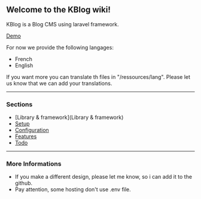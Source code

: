 ## Welcome to the KBlog wiki!

KBlog is a Blog CMS using laravel framework.

[Demo](http://www.deruazvincent.ch/demos/kblog/)

For now we provide the following langages:

* French
* English

If you want more you can translate th files in "/ressources/lang". Please let us know that we can add your translations.

---------------------------------------------------
### Sections

* [Library & framework](Library & framework)
* [Setup](Setup)
* [Configuration](Configuration)
* [Features](Features)
* [Todo](Todo)

---------------------------------------------------
### More Informations

* If you make a different design, please let me know, so i can add it to the github.
* Pay attention, some hosting don't use .env file.
